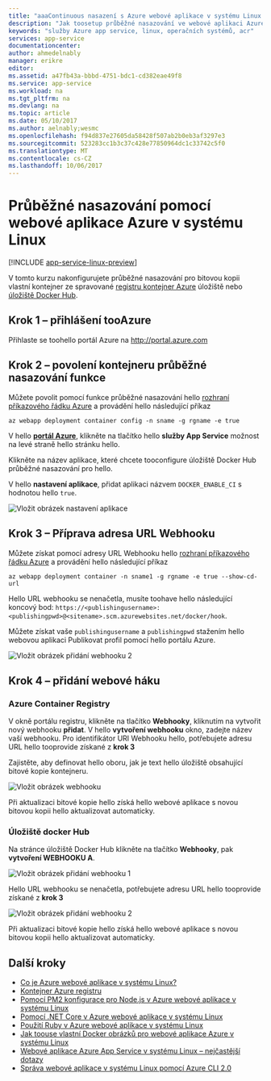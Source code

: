 ```yaml
---
title: "aaaContinuous nasazení s Azure webové aplikace v systému Linux | Microsoft Docs"
description: "Jak toosetup průběžné nasazování ve webové aplikaci Azure v systému Linux."
keywords: "služby Azure app service, linux, operačních systémů, acr"
services: app-service
documentationcenter: 
author: ahmedelnably
manager: erikre
editor: 
ms.assetid: a47fb43a-bbbd-4751-bdc1-cd382eae49f8
ms.service: app-service
ms.workload: na
ms.tgt_pltfrm: na
ms.devlang: na
ms.topic: article
ms.date: 05/10/2017
ms.author: aelnably;wesmc
ms.openlocfilehash: f94d837e27605da58428f507ab2b0eb3af3297e3
ms.sourcegitcommit: 523283cc1b3c37c428e77850964dc1c33742c5f0
ms.translationtype: MT
ms.contentlocale: cs-CZ
ms.lasthandoff: 10/06/2017
---
```

# <a name="continuous-deployment-with-azure-web-app-on-linux"></a>Průběžné nasazování pomocí webové aplikace Azure v systému Linux

[!INCLUDE [app-service-linux-preview](../../includes/app-service-linux-preview.md)]

V tomto kurzu nakonfigurujete průběžné nasazování pro bitovou kopii vlastní kontejner ze spravované [registru kontejner Azure](https://azure.microsoft.com/en-us/services/container-registry/) úložiště nebo [úložiště Docker Hub](https://hub.docker.com).

## <a name="step-1---sign-in-tooazure"></a>Krok 1 – přihlášení tooAzure

Přihlaste se toohello portál Azure na http://portal.azure.com

## <a name="step-2---enable-container-continuous-deployment-feature"></a>Krok 2 – povolení kontejneru průběžné nasazování funkce

Můžete povolit pomocí funkce průběžné nasazování hello [rozhraní příkazového řádku Azure](https://docs.microsoft.com/en-us/cli/azure/install-azure-cli) a provádění hello následující příkaz

```azurecli-interactive
az webapp deployment container config -n sname -g rgname -e true
``` 

V hello  **[portál Azure](https://portal.azure.com/)**, klikněte na tlačítko hello **služby App Service** možnost na levé straně hello stránku hello.

Klikněte na název aplikace, které chcete tooconfigure úložiště Docker Hub průběžné nasazování pro hello.

V hello **nastavení aplikace**, přidat aplikaci názvem `DOCKER_ENABLE_CI` s hodnotou hello `true`.

![Vložit obrázek nastavení aplikace](./media/app-service-webapp-service-linux-ci-cd/step2.png)

## <a name="step-3---prepare-webhook-url"></a>Krok 3 – Příprava adresa URL Webhooku

Můžete získat pomocí adresy URL Webhooku hello [rozhraní příkazového řádku Azure](https://docs.microsoft.com/en-us/cli/azure/install-azure-cli) a provádění hello následující příkaz

```azurecli-interactive
az webapp deployment container -n sname1 -g rgname -e true --show-cd-url
``` 

Hello URL webhooku se nenačetla, musíte toohave hello následující koncový bod: `https://<publishingusername>:<publishingpwd>@<sitename>.scm.azurewebsites.net/docker/hook`.

Můžete získat vaše `publishingusername` a `publishingpwd` stažením hello webovou aplikaci Publikovat profil pomocí hello portálu Azure.

![Vložit obrázek přidání webhooku 2](./media/app-service-webapp-service-linux-ci-cd/step3-3.png)

## <a name="step-4---add-a-web-hook"></a>Krok 4 – přidání webové háku

### <a name="azure-container-registry"></a>Azure Container Registry

V okně portálu registru, klikněte na tlačítko **Webhooky**, kliknutím na vytvořit nový webhooku **přidat**. V hello **vytvoření webhooku** okno, zadejte název vaší webhooku. Pro identifikátor URI Webhooku hello, potřebujete adresu URL hello tooprovide získané z **krok 3**

Zajistěte, aby definovat hello oboru, jak je text hello úložiště obsahující bitové kopie kontejneru.

![Vložit obrázek webhooku](./media/app-service-webapp-service-linux-ci-cd/step3ACRWebhook-1.png)

Při aktualizaci bitové kopie hello získá hello webové aplikace s novou bitovou kopii hello aktualizovat automaticky.

### <a name="docker-hub"></a>Úložiště docker Hub

Na stránce úložiště Docker Hub klikněte na tlačítko **Webhooky**, pak **vytvoření WEBHOOKU A**.

![Vložit obrázek přidání webhooku 1](./media/app-service-webapp-service-linux-ci-cd/step3-1.png)

Hello URL webhooku se nenačetla, potřebujete adresu URL hello tooprovide získané z **krok 3**

![Vložit obrázek přidání webhooku 2](./media/app-service-webapp-service-linux-ci-cd/step3-2.png)

Při aktualizaci bitové kopie hello získá hello webové aplikace s novou bitovou kopii hello aktualizovat automaticky.

## <a name="next-steps"></a>Další kroky
* [Co je Azure webové aplikace v systému Linux?](./app-service-linux-intro.md)
* [Kontejner Azure registru](https://azure.microsoft.com/en-us/services/container-registry/)
* [Pomocí PM2 konfigurace pro Node.js v Azure webové aplikace v systému Linux](app-service-linux-using-nodejs-pm2.md)
* [Pomocí .NET Core v Azure webové aplikace v systému Linux](app-service-linux-using-dotnetcore.md)
* [Použití Ruby v Azure webové aplikace v systému Linux](app-service-linux-ruby-get-started.md)
* [Jak toouse vlastní Docker obrázků pro webové aplikace Azure v systému Linux](./app-service-linux-using-custom-docker-image.md)
* [Webové aplikace Azure App Service v systému Linux – nejčastější dotazy](./app-service-linux-faq.md) 
* [Správa webové aplikace v systému Linux pomocí Azure CLI 2.0](./app-service-linux-cli.md)



